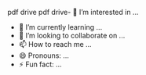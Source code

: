 
pdf drive pdf drive- 👀 I’m interested in ...
- 🌱 I’m currently learning ...
- 💞️ I’m looking to collaborate on ...
- 📫 How to reach me ...
- 😄 Pronouns: ...
- ⚡ Fun fact: ...

<!---
kotvnaske25l/kotvnaske25l is a ✨ special ✨ repository because its `README.md` (this file) appears on your GitHub profile.
You can click the Preview link to take a look at your changes.
--->
